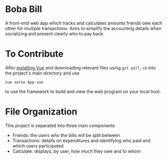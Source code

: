 # Boba Bill

A front-end web app which tracks and calculates amounts friends owe each other for multiple transactions. Aims to simplify the accounting details when socializing and present clearly who to pay back

# To Contribute

After [installing Vue](https://vuejs.org/v2/guide/installation.html) and downloading relevant files using `git pull`, `cd` into the project's main directory and use

```
vue serve App.vue
```

to use the framework to build and view the web program on your local host.

# File Organization

This project is separated into three main components

- Friends: the users who the bills will be split between
- Transactions: details on expenditures and identifying who paid and which users participated
- Calculate: displays, by user, how much they owe and to whom
